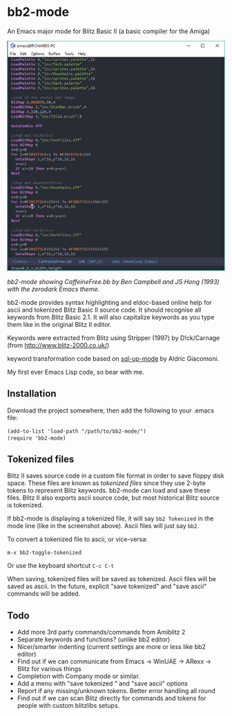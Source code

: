 # bb2-mode
An Emacs major mode for Blitz Basic II (a basic compiler for the Amiga)

![bb2-mode screenshot](https://github.com/richardjdare/bb2-mode/blob/master/media/bb2-mode.jpg "bb2-mode screenshot")

*bb2-mode showing CaffeineFree.bb by Ben Campbell and JS Hong (1993) with the zerodark Emacs theme.*

bb2-mode provides syntax highlighting and eldoc-based online help for ascii and tokenized Blitz Basic II source code. It should recognise all keywords from Blitz Basic 2.1.
It will also capitalize keywords as you type them like in the original Blitz II editor.

Keywords were extracted from Blitz using Stripper (1997) by D!ck/Carnage (from http://www.blitz-2000.co.uk/)

keyword transformation code based on [sql-up-mode](https://github.com/Trevoke/sqlup-mode.el) by Aldric Giacomoni.

My first ever Emacs Lisp code, so bear with me.
## Installation
Download the project somewhere, then add the following to your .emacs file:
```
(add-to-list 'load-path "/path/to/bb2-mode/")
(require 'bb2-mode)
```

## Tokenized files
Blitz II saves source code in a custom file format in order to save floppy disk space. These files are known as *tokenized files* since they use 2-byte tokens to represent Blitz keywords. bb2-mode can load and save these files. Blitz II also exports ascii source code, but most historical Blitz source is tokenized.

If bb2-mode is displaying a tokenized file, it will say `bb2 Tokenized` in the mode line (like in the screenshot above). Ascii files will just say `bb2`.

To convert a tokenized file to ascii, or vice-versa:
```
m-x bb2-toggle-tokenized
```
Or use the keyboard shortcut `C-c C-t`

When saving, tokenized files will be saved as tokenized. Ascii files will be saved as ascii. In the future, explicit "save tokenized" and "save ascii" commands will be added.

## Todo
* Add more 3rd party commands/commands from Amiblitz 2
* Separate keywords and functions? (unlike bb2 editor)
* Nicer/smarter indenting (current settings are more or less like bb2 editor)
* Find out if we can communicate from Emacs -> WinUAE -> ARexx -> Blitz for various things
* Completion with Company mode or similar.
* Add a menu with "save tokenized " and "save ascii" options
* Report if any missing/unknown tokens. Better error handling all round
* Find out if we can scan Blitz directly for commands and tokens for people with custom blitzlibs setups.
